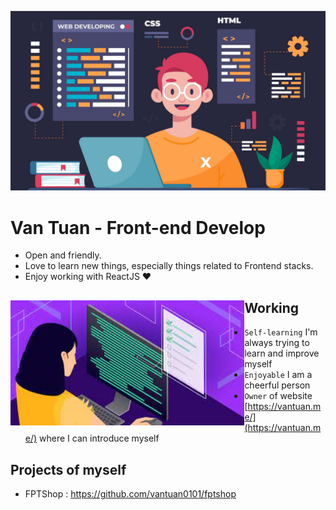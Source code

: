 ![Easy Frontend banner](./image/60e56ad573503.png)

# Van Tuan - Front-end Develop

- Open and friendly.
- Love to learn new things, especially things related to Frontend stacks.
- Enjoy working with ReactJS ❤

## Working <a href="https://github.com/vantuan0101"><img align="left" width="auto" height="200" src="./image/images.jpeg"></a>

- `Self-learning` I'm always trying to learn and improve myself
- `Enjoyable` I am a cheerful person
- `Owner` of website [https://vantuan.me/](https://vantuan.me/) where I can introduce myself


## Projects of myself

- FPTShop : https://github.com/vantuan0101/fptshop

